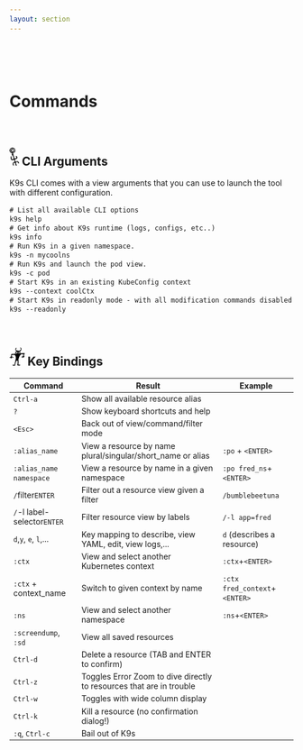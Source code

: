 ```yaml
---
layout: section
---
```


<i class="icon fas fa-terminal fa-7x"></i>

<br/>
<br/>
<br/>

# Commands

<br/>

## <img src="/assets/sections/overview.png" width="auto" height="32"/> CLI Arguments

K9s CLI comes with a view arguments that you can use to launch the tool with different configuration.

```shell
# List all available CLI options
k9s help
# Get info about K9s runtime (logs, configs, etc..)
k9s info
# Run K9s in a given namespace.
k9s -n mycoolns
# Run K9s and launch the pod view.
k9s -c pod
# Start K9s in an existing KubeConfig context
k9s --context coolCtx
# Start K9s in readonly mode - with all modification commands disabled
k9s --readonly
```

<br/>

## <img src="/assets/sections/examples.png" width="auto" height="32"/> Key Bindings


| Command                     | Result                                                               | Example                       |
| --------------------------- | -------------------------------------------------------------------- | ----------------------------- |
| `Ctrl-a`                    | Show all available resource alias                                    |                               |
| `?`                         | Show keyboard shortcuts and help                                     |                               |
| `<Esc>`                     | Back out of view/command/filter mode                                 |                               |
| `:alias_name`               | View a resource by name plural/singular/short_name or alias          | `:po` + `<ENTER>`             |
| `:alias_name namespace`     | View a resource by name in a given namespace                         | `:po fred_ns`+`<ENTER>`       |
| `/`filter`ENTER`            | Filter out a resource view given a filter                            | `/bumblebeetuna`              |
| `/`-l label-selector`ENTER` | Filter resource view by labels                                       | `/-l app=fred`                |
| `d`,`y`, `e`, `l`,...       | Key mapping to describe, view YAML, edit, view logs,...              | `d` (describes a resource)    |
| `:ctx`                      | View and select another Kubernetes context                           | `:ctx`+`<ENTER>`              |
| `:ctx` + context_name       | Switch to given context by name                                      | `:ctx fred_context`+`<ENTER>` |
| `:ns`                       | View and select another namespace                                    | `:ns`+`<ENTER>`               |
| `:screendump`, `:sd`        | View all saved resources                                             |                               |
| `Ctrl-d`                    | Delete a resource (TAB and ENTER to confirm)                         |                               |
| `Ctrl-z`                    | Toggles Error Zoom to dive directly to resources that are in trouble |                               |
| `Ctrl-w`                    | Toggles with wide column display                                     |                               |
| `Ctrl-k`                    | Kill a resource (no confirmation dialog!)                            |                               |
| `:q`, `Ctrl-c`              | Bail out of K9s                                                      |                               |
